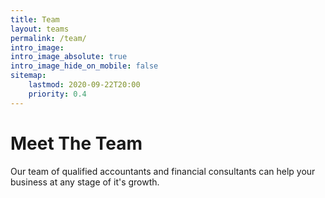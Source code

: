 ```yaml
---
title: Team
layout: teams
permalink: /team/
intro_image: 
intro_image_absolute: true
intro_image_hide_on_mobile: false
sitemap:
    lastmod: 2020-09-22T20:00
    priority: 0.4
---
```


# Meet The Team
Our team of qualified accountants and financial consultants can help your business at any stage of it's growth.
